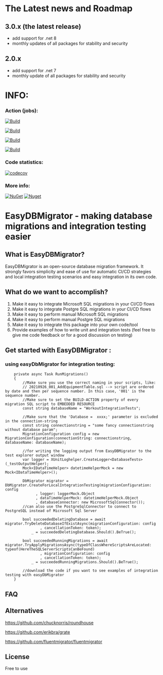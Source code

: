# The Latest news and Roadmap

## 3.0.x (the latest release)
- add support for .net 8
- monthly updates of all packages for stability and security

## 2.0.x
- add support for .net 7
- monthly update of all packages for stability and security

# INFO:

### Action (jobs):
[![Build](https://github.com/Retrodad0001/EasyDbMigrator/actions/workflows/BuildTestDebug.yml/badge.svg)](https://github.com/Retrodad0001/EasyDbMigrator/actions/workflows/BuildTestDebug.yml)

[![Build](https://github.com/Retrodad0001/EasyDbMigrator/actions/workflows/BuildRelease.yml/badge.svg)](https://github.com/Retrodad0001/EasyDbMigrator/actions/workflows/BuildRelease.yml)

[![Build](https://github.com/Retrodad0001/EasyDbMigrator/actions/workflows/PackageAndReleaseMasterToNuGet.yml/badge.svg)](https://github.com/Retrodad0001/EasyDbMigrator/actions/workflows/PackageAndReleaseMasterToNuGet.yml)

[![Build](https://github.com/Retrodad0001/EasyDbMigrator/actions/workflows/codeql.yml/badge.svg)](https://github.com/Retrodad0001/EasyDbMigrator/actions/workflows/codeql.yml)

### Code statistics:
[![codecov](https://codecov.io/gh/Retrodad0001/easydbmigrator/branch/master/graph/badge.svg?token=JWYWLP98IW)](https://codecov.io/gh/Retrodad0001/easydbmigrator)

### More info:

[![NuGet](https://img.shields.io/nuget/v/Retrodad.EasyDbMigrator.svg)](https://www.nuget.org/packages/Retrodad.EasyDbMigrator/) 
[![Nuget](https://img.shields.io/nuget/dt/Retrodad.EasyDbMigrator.svg)](https://www.nuget.org/packages/Retrodad.EasyDbMigrator/)


# EasyDBMigrator - making database migrations and integration testing easier

## What is EasyDBMigrator?

EasyDBMigrator is an open-source database migration framework. It strongly favors simplicity and ease of use for automatic CI/CD strategies and local integration testing scenarios and easy integration in its own code.
  
## What do we want to accomplish?

1. Make it easy to integrate Microsoft SQL migrations in your CI/CD flows
2. Make it easy to integrate Postgre SQL migrations in your CI/CD flows
5. Make it easy to perform manual Microsoft SQL migrations
6. Make it easy to perform manual Postgre SQL migrations
7. Make it easy to integrate this package into your own code/tool
8. Provide examples of how to write unit and integration tests (feel free to give me code feedback or for a good discussion on testing)

## Get started with EasyDBMigrator :

### using easyDbMigrator for integration testing:

        private async Task RunMigrations()
        {
            //Make sure you use the correct naming in your scripts, like:
            // 20210926_001_AddEquipmentTable.sql --> script are ordered by date and then per sequence number. In this case, '001' is the sequence number.
            //Make sure to set the BUILD-ACTION property of every migration SQL script to EMBEDDED RESOURCE
            const string databaseName = "WorkoutIntegrationTests";
            
            //Make sure that the 'Database =  xxxx;' parameter is excluded in the connection-string
            const string connectionstring = "some fancy connectionstring without database param";
            MigrationConfiguration config = new MigrationConfiguration(connectionString: connectionstring, databaseName: databaseName);

            //for writing the logging output from EasyDBMigrator to the test explorer output window
            var logger = XUnitLoghelper.CreateLogger<DatabaseTests>(_testOutputHelper);
            Mock<IDataTimeHelper> datetimeHelperMock = new Mock<IDataTimeHelper>();

            DbMigrator migrator = DbMigrator.CreateForLocalIntegrationTesting(migrationConfiguration: config
                  , logger: loggerMock.Object
                  , dataTimeHelperMock: datetimeHelperMock.Object
                  , databaseConnector: new MicrosoftSqlConnector()); 
            //can also use the PostgreSqlConnector to connect to PostgreSQL instead of Microsoft Sql Server

            bool succeededDeletingDatabase = await migrator.TryDeleteDatabaseIfExistAsync(migrationConfiguration: config
                    , cancellationToken: token);
                _ = succeededDeletingDatabase.Should().BeTrue();

            bool succeededRunningMigrations = await migrator.TryApplyMigrationsAsync(typeOfClassWhereScriptsAreLocated: typeof(HereTheSQLServerScriptsCanBeFound)
                    , migrationConfiguration: config
                    , cancellationToken: token);
                _ = succeededRunningMigrations.Should().BeTrue();
            
            //download the code if you want to see examples of integration testing with easyDbMigrator
        }

## FAQ


## Alternatives
https://github.com/chucknorris/roundhouse

https://github.com/erikbra/grate

https://github.com/fluentmigrator/fluentmigrator

## License
Free to use
